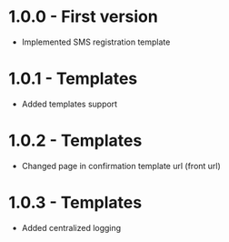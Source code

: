 # 1.0.0 - First version

* Implemented SMS registration template

# 1.0.1 - Templates

* Added templates support

# 1.0.2 - Templates

* Changed page in confirmation template url (front url)

# 1.0.3 - Templates

* Added centralized logging

